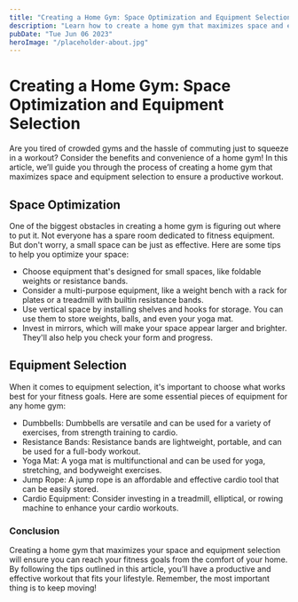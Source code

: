 ```yaml
---
title: "Creating a Home Gym: Space Optimization and Equipment Selection"
description: "Learn how to create a home gym that maximizes space and equipment selection needs."
pubDate: "Tue Jun 06 2023"
heroImage: "/placeholder-about.jpg"
---
```


# Creating a Home Gym: Space Optimization and Equipment Selection

Are you tired of crowded gyms and the hassle of commuting just to squeeze in a workout? Consider the benefits and convenience of a home gym! In this article, we’ll guide you through the process of creating a home gym that maximizes space and equipment selection to ensure a productive workout.

## Space Optimization

One of the biggest obstacles in creating a home gym is figuring out where to put it. Not everyone has a spare room dedicated to fitness equipment. But don&#39;t worry, a small space can be just as effective. Here are some tips to help you optimize your space:

- Choose equipment that&#39;s designed for small spaces, like foldable weights or resistance bands.
- Consider a multi-purpose equipment, like a weight bench with a rack for plates or a treadmill with builtin resistance bands.
- Use vertical space by installing shelves and hooks for storage. You can use them to store weights, balls, and even your yoga mat.
- Invest in mirrors, which will make your space appear larger and brighter. They&#39;ll also help you check your form and progress.

## Equipment Selection

When it comes to equipment selection, it&#39;s important to choose what works best for your fitness goals. Here are some essential pieces of equipment for any home gym:

- Dumbbells: Dumbbells are versatile and can be used for a variety of exercises, from strength training to cardio.
- Resistance Bands: Resistance bands are lightweight, portable, and can be used for a full-body workout.
- Yoga Mat: A yoga mat is multifunctional and can be used for yoga, stretching, and bodyweight exercises.
- Jump Rope: A jump rope is an affordable and effective cardio tool that can be easily stored.
- Cardio Equipment: Consider investing in a treadmill, elliptical, or rowing machine to enhance your cardio workouts. 

### Conclusion

Creating a home gym that maximizes your space and equipment selection will ensure you can reach your fitness goals from the comfort of your home. By following the tips outlined in this article, you’ll have a productive and effective workout that fits your lifestyle. Remember, the most important thing is to keep moving!